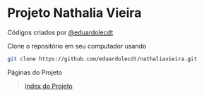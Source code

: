 # Projeto Nathalia Vieira

Códigos criados por
[@eduardolecdt](https://instagram.com/eduardolecdt)

Clone o repositório em seu computador usando
```sh
git clone https://github.com/eduardolecdt/nathaliavieira.git
```

Páginas do Projeto

> [Index do Projeto](https://eduardolecdt.github.io/nathaliavieira/)
